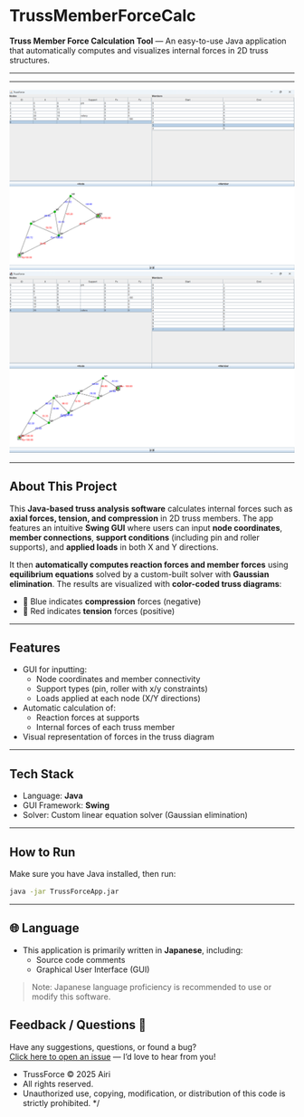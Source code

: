 # TrussMemberForceCalc

**Truss Member Force Calculation Tool** — An easy-to-use Java application that automatically computes and visualizes internal forces in 2D truss structures.

---

---

<p align="center">
  <img src="screenshot1.png" alt="TrussForce Screenshot 1" width="600"/>
  <br/>
  <img src="screenshot2.png" alt="TrussForce Screenshot 2" width="600"/>
</p>

---

## About This Project

This **Java-based truss analysis software** calculates internal forces such as **axial forces, tension, and compression** in 2D truss members. The app features an intuitive **Swing GUI** where users can input **node coordinates**, **member connections**, **support conditions** (including pin and roller supports), and **applied loads** in both X and Y directions.

It then **automatically computes reaction forces and member forces** using **equilibrium equations** solved by a custom-built solver with **Gaussian elimination**. The results are visualized with **color-coded truss diagrams**:

- 🔵 Blue indicates **compression** forces (negative)
- 🔴 Red indicates **tension** forces (positive)

---

## Features

- GUI for inputting:
  - Node coordinates and member connectivity
  - Support types (pin, roller with x/y constraints)
  - Loads applied at each node (X/Y directions)
- Automatic calculation of:
  - Reaction forces at supports
  - Internal forces of each truss member
- Visual representation of forces in the truss diagram

---

## Tech Stack

- Language: **Java**
- GUI Framework: **Swing**
- Solver: Custom linear equation solver (Gaussian elimination)

---

## How to Run

Make sure you have Java installed, then run:

```bash
java -jar TrussForceApp.jar


```
---
## 🌐 Language

- This application is primarily written in **Japanese**, including:
  - Source code comments
  - Graphical User Interface (GUI)

> Note: Japanese language proficiency is recommended to use or modify this software.

## Feedback / Questions 💬  
Have any suggestions, questions, or found a bug?  
[Click here to open an issue](https://github.com/Airi20/Truss-Force-Calc/issues/new?title=Feedback&body=Feel+free+to+write+your+thoughts+below%21+%F0%9F%91%87) — I’d love to hear from you!

 * TrussForce © 2025 Airi
 * All rights reserved.
 * Unauthorized use, copying, modification, or distribution of this code is strictly prohibited.
 */
